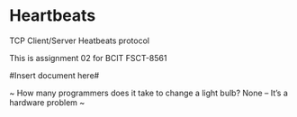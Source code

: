 # Heartbeats
TCP Client/Server Heatbeats protocol

This is assignment 02 for BCIT FSCT-8561

#Insert document here# 

~ How many programmers does it take to change a light bulb? None – It’s a hardware problem ~ 
